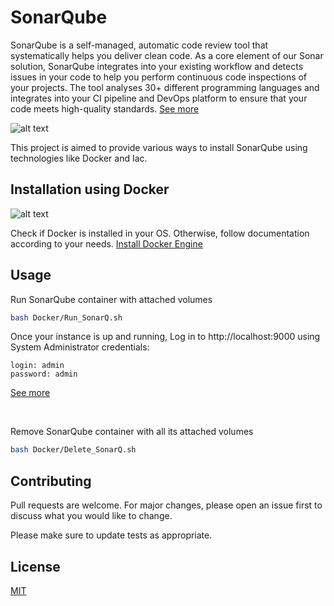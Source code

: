 # SonarQube

SonarQube is a self-managed, automatic code review tool that systematically helps you deliver clean code. As a core element of our Sonar solution, SonarQube integrates into your existing workflow and detects issues in your code to help you perform continuous code inspections of your projects. The tool analyses 30+ different programming languages and integrates into your CI pipeline and DevOps platform to ensure that your code meets high-quality standards. [See more](https://docs.sonarqube.org/latest/)

![alt text](https://csl.com.co/wp-content/uploads/2020/10/sonar.png)

This project is aimed to provide various ways to install SonarQube using technologies like Docker and Iac.

## Installation using Docker
![alt text](https://d1.awsstatic.com/acs/characters/Logos/Docker-Logo_Horizontel_279x131.b8a5c41e56b77706656d61080f6a0217a3ba356d.png)

Check if Docker is installed in your OS. Otherwise, follow documentation according to your needs. [Install Docker Engine](https://docs.docker.com/engine/install/)

## Usage

Run SonarQube container with attached volumes
```bash
bash Docker/Run_SonarQ.sh
```
Once your instance is up and running, Log in to http://localhost:9000 using System Administrator credentials:

```text
login: admin
password: admin
```

[See more](https://docs.sonarqube.org/latest/try-out-sonarqube/)

&nbsp;

Remove SonarQube container with all its attached volumes
```bash
bash Docker/Delete_SonarQ.sh
```

## Contributing

Pull requests are welcome. For major changes, please open an issue first
to discuss what you would like to change.

Please make sure to update tests as appropriate.

## License

[MIT](https://choosealicense.com/licenses/mit/)
